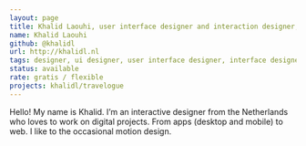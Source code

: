 ```yaml
---
layout: page
title: Khalid Laouhi, user interface designer and interaction designer, prototyper
name: Khalid Laouhi
github: @khalidl
url: http://khalidl.nl
tags: designer, ui designer, user interface designer, interface designer, interaction designer, prototyper, motion designer
status: available
rate: gratis / flexible
projects: khalidl/travelogue
---
```


Hello! My name is Khalid. I’m an interactive designer from the Netherlands who loves to work on digital projects. From apps (desktop and mobile) to web. I like to the occasional motion design.
